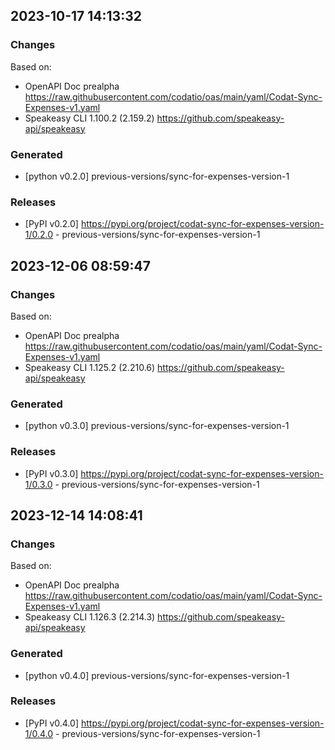 

## 2023-10-17 14:13:32
### Changes
Based on:
- OpenAPI Doc prealpha https://raw.githubusercontent.com/codatio/oas/main/yaml/Codat-Sync-Expenses-v1.yaml
- Speakeasy CLI 1.100.2 (2.159.2) https://github.com/speakeasy-api/speakeasy
### Generated
- [python v0.2.0] previous-versions/sync-for-expenses-version-1
### Releases
- [PyPI v0.2.0] https://pypi.org/project/codat-sync-for-expenses-version-1/0.2.0 - previous-versions/sync-for-expenses-version-1

## 2023-12-06 08:59:47
### Changes
Based on:
- OpenAPI Doc prealpha https://raw.githubusercontent.com/codatio/oas/main/yaml/Codat-Sync-Expenses-v1.yaml
- Speakeasy CLI 1.125.2 (2.210.6) https://github.com/speakeasy-api/speakeasy
### Generated
- [python v0.3.0] previous-versions/sync-for-expenses-version-1
### Releases
- [PyPI v0.3.0] https://pypi.org/project/codat-sync-for-expenses-version-1/0.3.0 - previous-versions/sync-for-expenses-version-1

## 2023-12-14 14:08:41
### Changes
Based on:
- OpenAPI Doc prealpha https://raw.githubusercontent.com/codatio/oas/main/yaml/Codat-Sync-Expenses-v1.yaml
- Speakeasy CLI 1.126.3 (2.214.3) https://github.com/speakeasy-api/speakeasy
### Generated
- [python v0.4.0] previous-versions/sync-for-expenses-version-1
### Releases
- [PyPI v0.4.0] https://pypi.org/project/codat-sync-for-expenses-version-1/0.4.0 - previous-versions/sync-for-expenses-version-1